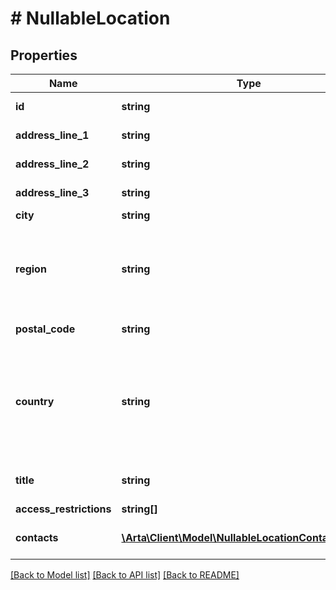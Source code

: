 # # NullableLocation

## Properties

Name | Type | Description | Notes
------------ | ------------- | ------------- | -------------
**id** | **string** | The location id | [optional] [readonly]
**address_line_1** | **string** | First line of address | [optional]
**address_line_2** | **string** | Second line of address | [optional]
**address_line_3** | **string** | Third line of address | [optional]
**city** | **string** | City | [optional]
**region** | **string** | Political region name, for US states and Canada provinces, use 2 letter abbreviations | [optional]
**postal_code** | **string** | The postal code | [optional]
**country** | **string** | The ISO 3166-1 alpha-2 country code of the current or last known location if available | [optional]
**title** | **string** | The title or name of the location | [optional]
**access_restrictions** | **string[]** |  | [optional]
**contacts** | [**\Arta\Client\Model\NullableLocationContactsInner[]**](NullableLocationContactsInner.md) | An list of contacts at the location | [optional]

[[Back to Model list]](../../README.md#models) [[Back to API list]](../../README.md#endpoints) [[Back to README]](../../README.md)
